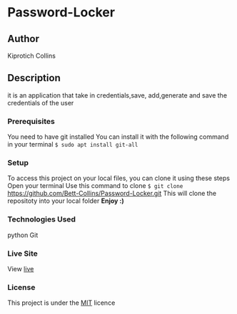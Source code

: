 # Password-Locker
## Author
Kiprotich Collins
## Description
it is an application that take in credentials,save, add,generate and save the credentials of the user
### Prerequisites
You need to have git installed
You can install it with the following command in your terminal
`$ sudo apt install git-all`
### Setup
To access this project on your local files, you can clone it using these steps
Open your terminal
Use this command to clone `$ git clone `https://github.com/Bett-Collins/Password-Locker.git
 This will clone the repositoty into your local folder
 __Enjoy :)__
### Technologies Used
python
Git
### Live Site
View [live](https://github.com/Bett-Collins/Password-Locker.git)
### License
This project is under the  [MIT](license) licence
